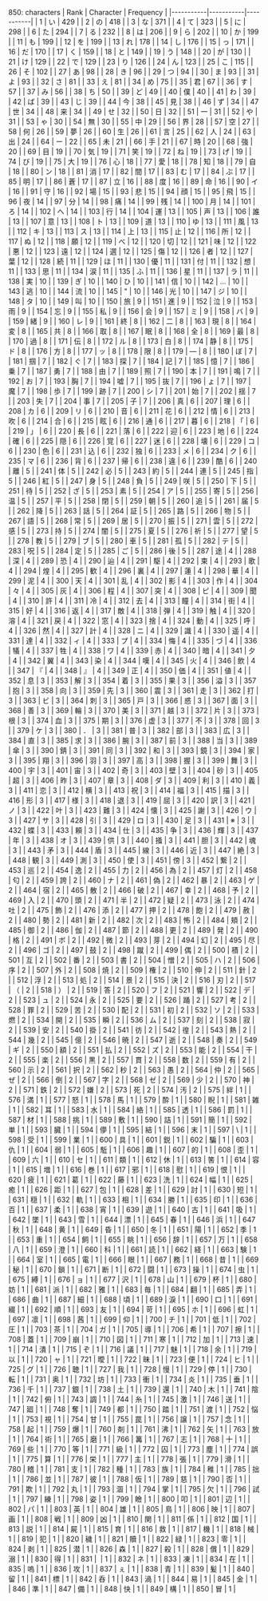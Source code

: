  850: characters 
| Rank | Character | Frequency |
|-----------|-----------|-----------|
| 1 | い | 429 |
| 2 | の | 418 |
| 3 | な | 371 |
| 4 | て | 323 |
| 5 | に | 298 |
| 6 | た | 294 |
| 7 | る | 232 |
| 8 | は | 206 |
| 9 | ら | 202 |
| 10 | か | 199 |
| 11 | も | 199 |
| 12 | を | 199 |
| 13 | れ | 178 |
| 14 | し | 176 |
| 15 | っ | 171 |
| 16 | だ | 170 |
| 17 | く | 159 |
| 18 | と | 149 |
| 19 | う | 148 |
| 20 | が | 130 |
| 21 | け | 129 |
| 22 | で | 129 |
| 23 | り | 126 |
| 24 | ん | 123 |
| 25 | こ | 115 |
| 26 | そ | 102 |
| 27 | あ | 98 |
| 28 | き | 96 |
| 29 | つ | 94 |
| 30 | ま | 93 |
| 31 | よ | 93 |
| 32 | さ | 81 |
| 33 | え | 81 |
| 34 | め | 75 |
| 35 | 君 | 67 |
| 36 | す | 57 |
| 37 | み | 56 |
| 38 | ち | 50 |
| 39 | ど | 49 |
| 40 | 僕 | 40 |
| 41 | わ | 39 |
| 42 | ば | 39 |
| 43 | じ | 39 |
| 44 | 今 | 38 |
| 45 | 見 | 38 |
| 46 | ず | 34 |
| 47 | 世 | 34 |
| 48 | 来 | 34 |
| 49 | せ | 32 |
| 50 | 日 | 32 |
| 51 | 一 | 31 |
| 52 | や | 31 |
| 53 | ゃ | 30 |
| 54 | 無 | 30 |
| 55 | 中 | 29 |
| 56 | 界 | 28 |
| 57 | 空 | 27 |
| 58 | 何 | 26 |
| 59 | 夢 | 26 |
| 60 | 生 | 26 |
| 61 | 言 | 25 |
| 62 | 人 | 24 |
| 63 | 出 | 24 |
| 64 | ー | 22 |
| 65 | 未 | 21 |
| 66 | 手 | 21 |
| 67 | 時 | 20 |
| 68 | 強 | 20 |
| 69 | 目 | 19 |
| 70 | 気 | 19 |
| 71 | 笑 | 19 |
| 72 | ね | 19 |
| 73 | げ | 19 |
| 74 | び | 19 |
| 75 | 大 | 19 |
| 76 | 心 | 18 |
| 77 | 愛 | 18 |
| 78 | 知 | 18 |
| 79 | 自 | 18 |
| 80 | ン | 18 |
| 81 | 消 | 17 |
| 82 | 間 | 17 |
| 83 | む | 17 |
| 84 | ぶ | 17 |
| 85 | 明 | 17 |
| 86 | 蒼 | 17 |
| 87 | 立 | 16 |
| 88 | 度 | 16 |
| 89 | 命 | 16 |
| 90 | イ | 16 |
| 91 | 守 | 16 |
| 92 | 場 | 15 |
| 93 | 悲 | 15 |
| 94 | 顔 | 15 |
| 95 | 飛 | 15 |
| 96 | 夜 | 14 |
| 97 | 分 | 14 |
| 98 | 痛 | 14 |
| 99 | 残 | 14 |
| 100 | 月 | 14 |
| 101 | ろ | 14 |
| 102 | へ | 14 |
| 103 | 行 | 14 |
| 104 | 運 | 13 |
| 105 | 声 | 13 |
| 106 | 誰 | 13 |
| 107 | 意 | 13 |
| 108 | ト | 13 |
| 109 | 道 | 13 |
| 110 | ゆ | 13 |
| 111 | 風 | 13 |
| 112 | キ | 13 |
| 113 | ス | 13 |
| 114 | 上 | 13 |
| 115 | 止 | 12 |
| 116 | 所 | 12 |
| 117 | ぬ | 12 |
| 118 | 願 | 12 |
| 119 | べ | 12 |
| 120 | 切 | 12 |
| 121 | 味 | 12 |
| 122 | 悪 | 12 |
| 123 | 遠 | 12 |
| 124 | 選 | 12 |
| 125 | 傷 | 12 |
| 126 | 者 | 12 |
| 127 | 葉 | 12 |
| 128 | 続 | 11 |
| 129 | ほ | 11 |
| 130 | 優 | 11 |
| 131 | 付 | 11 |
| 132 | 想 | 11 |
| 133 | 思 | 11 |
| 134 | 涙 | 11 |
| 135 | ふ | 11 |
| 136 | 星 | 11 |
| 137 | ラ | 11 |
| 138 | 実 | 10 |
| 139 | ぎ | 10 |
| 140 | ひ | 10 |
| 141 | 信 | 10 |
| 142 | … | 10 |
| 143 | 逃 | 10 |
| 144 | 流 | 10 |
| 145 | " | 10 |
| 146 | 光 | 10 |
| 147 | ジ | 10 |
| 148 | タ | 10 |
| 149 | 叫 | 10 |
| 150 | 旅 | 9 |
| 151 | 進 | 9 |
| 152 | 泣 | 9 |
| 153 | 雨 | 9 |
| 154 | 忘 | 9 |
| 155 | 私 | 9 |
| 156 | 会 | 9 |
| 157 | ミ | 9 |
| 158 | バ | 9 |
| 159 | 緒 | 9 |
| 160 | レ | 9 |
| 161 | 終 | 8 |
| 162 | 二 | 8 |
| 163 | 現 | 8 |
| 164 | 変 | 8 |
| 165 | 共 | 8 |
| 166 | 取 | 8 |
| 167 | 眠 | 8 |
| 168 | 全 | 8 |
| 169 | 最 | 8 |
| 170 | 過 | 8 |
| 171 | 伝 | 8 |
| 172 | ル | 8 |
| 173 | 白 | 8 |
| 174 | 静 | 8 |
| 175 | ド | 8 |
| 176 | 方 | 8 |
| 177 | ッ | 8 |
| 178 | 限 | 8 |
| 179 | ― | 8 |
| 180 | ぼ | 7 |
| 181 | 掴 | 7 |
| 182 | ぐ | 7 |
| 183 | 探 | 7 |
| 184 | 記 | 7 |
| 185 | 憶 | 7 |
| 186 | 乗 | 7 |
| 187 | 勇 | 7 |
| 188 | 由 | 7 |
| 189 | 照 | 7 |
| 190 | 本 | 7 |
| 191 | 鳴 | 7 |
| 192 | お | 7 |
| 193 | 胸 | 7 |
| 194 | 嘘 | 7 |
| 195 | 抜 | 7 |
| 196 | ょ | 7 |
| 197 | 魔 | 7 |
| 198 | 歩 | 7 |
| 199 | 跡 | 7 |
| 200 | シ | 7 |
| 201 | 始 | 7 |
| 202 | 揺 | 7 |
| 203 | 失 | 7 |
| 204 | 事 | 7 |
| 205 | 子 | 7 |
| 206 | 真 | 6 |
| 207 | 理 | 6 |
| 208 | カ | 6 |
| 209 | リ | 6 |
| 210 | 音 | 6 |
| 211 | 花 | 6 |
| 212 | 情 | 6 |
| 213 | 吹 | 6 |
| 214 | 合 | 6 |
| 215 | 眩 | 6 |
| 216 | 通 | 6 |
| 217 | 暮 | 6 |
| 218 | 「 | 6 |
| 219 | 」 | 6 |
| 220 | 長 | 6 |
| 221 | 落 | 6 |
| 222 | 迎 | 6 |
| 223 | 地 | 6 |
| 224 | 確 | 6 |
| 225 | 隠 | 6 |
| 226 | 覚 | 6 |
| 227 | 迷 | 6 |
| 228 | 壊 | 6 |
| 229 | コ | 6 |
| 230 | 色 | 6 |
| 231 | 込 | 6 |
| 232 | 独 | 6 |
| 233 | メ | 6 |
| 234 | ク | 6 |
| 235 | マ | 6 |
| 236 | 背 | 6 |
| 237 | 帰 | 6 |
| 238 | 違 | 6 |
| 239 | 酷 | 6 |
| 240 | 離 | 5 |
| 241 | 体 | 5 |
| 242 | 必 | 5 |
| 243 | 約 | 5 |
| 244 | 連 | 5 |
| 245 | 指 | 5 |
| 246 | 紅 | 5 |
| 247 | 身 | 5 |
| 248 | 負 | 5 |
| 249 | 咲 | 5 |
| 250 | 下 | 5 |
| 251 | 待 | 5 |
| 252 | ざ | 5 |
| 253 | 素 | 5 |
| 254 | ア | 5 |
| 255 | 寄 | 5 |
| 256 | 温 | 5 |
| 257 | 平 | 5 |
| 258 | 閉 | 5 |
| 259 | 朝 | 5 |
| 260 | 追 | 5 |
| 261 | 届 | 5 |
| 262 | 降 | 5 |
| 263 | 話 | 5 |
| 264 | 証 | 5 |
| 265 | 路 | 5 |
| 266 | 物 | 5 |
| 267 | 語 | 5 |
| 268 | 常 | 5 |
| 269 | 居 | 5 |
| 270 | 振 | 5 |
| 271 | 雲 | 5 |
| 272 | 感 | 5 |
| 273 | 持 | 5 |
| 274 | 闇 | 5 |
| 275 | 夏 | 5 |
| 276 | 祈 | 5 |
| 277 | 望 | 5 |
| 278 | 教 | 5 |
| 279 | ブ | 5 |
| 280 | 車 | 5 |
| 281 | 孤 | 5 |
| 282 | テ | 5 |
| 283 | 呪 | 5 |
| 284 | 定 | 5 |
| 285 | ご | 5 |
| 286 | 後 | 5 |
| 287 | 途 | 4 |
| 288 | 深 | 4 |
| 289 | 恐 | 4 |
| 290 | 辿 | 4 |
| 291 | 駆 | 4 |
| 292 | 束 | 4 |
| 293 | 歌 | 4 |
| 294 | 煌 | 4 |
| 295 | 歓 | 4 |
| 296 | 裏 | 4 |
| 297 | 蓮 | 4 |
| 298 | 華 | 4 |
| 299 | 泥 | 4 |
| 300 | 天 | 4 |
| 301 | 乱 | 4 |
| 302 | 影 | 4 |
| 303 | 作 | 4 |
| 304 | 々 | 4 |
| 305 | 灰 | 4 |
| 306 | 程 | 4 |
| 307 | 突 | 4 |
| 308 | ピ | 4 |
| 309 | 聞 | 4 |
| 310 | 許 | 4 |
| 311 | 冷 | 4 |
| 312 | 去 | 4 |
| 313 | 瞳 | 4 |
| 314 | 街 | 4 |
| 315 | 好 | 4 |
| 316 | 返 | 4 |
| 317 | 敵 | 4 |
| 318 | 弾 | 4 |
| 319 | 触 | 4 |
| 320 | 溶 | 4 |
| 321 | 戻 | 4 |
| 322 | 窓 | 4 |
| 323 | 捨 | 4 |
| 324 | 動 | 4 |
| 325 | 呼 | 4 |
| 326 | 然 | 4 |
| 327 | 計 | 4 |
| 328 | ニ | 4 |
| 329 | 識 | 4 |
| 330 | 遥 | 4 |
| 331 | 達 | 4 |
| 332 | ィ | 4 |
| 333 | プ | 4 |
| 334 | 悔 | 4 |
| 335 | づ | 4 |
| 336 | 犠 | 4 |
| 337 | 牲 | 4 |
| 338 | ワ | 4 |
| 339 | 赤 | 4 |
| 340 | 暗 | 4 |
| 341 | 夕 | 4 |
| 342 | 翼 | 4 |
| 343 | 染 | 4 |
| 344 | 嘆 | 4 |
| 345 | 火 | 4 |
| 346 | 飲 | 4 |
| 347 | 『 | 4 |
| 348 | 』 | 4 |
| 349 | 正 | 4 |
| 350 | 価 | 4 |
| 351 | 値 | 4 |
| 352 | 息 | 3 |
| 353 | 解 | 3 |
| 354 | 着 | 3 |
| 355 | 果 | 3 |
| 356 | 溢 | 3 |
| 357 | 抱 | 3 |
| 358 | 向 | 3 |
| 359 | 先 | 3 |
| 360 | 震 | 3 |
| 361 | 走 | 3 |
| 362 | 打 | 3 |
| 363 | ビ | 3 |
| 364 | 刺 | 3 |
| 365 | 戸 | 3 |
| 366 | 惑 | 3 |
| 367 | 面 | 3 |
| 368 | 善 | 3 |
| 369 | 輪 | 3 |
| 370 | 美 | 3 |
| 371 | 越 | 3 |
| 372 | 片 | 3 |
| 373 | 根 | 3 |
| 374 | 血 | 3 |
| 375 | 期 | 3 |
| 376 | 虚 | 3 |
| 377 | 不 | 3 |
| 378 | 回 | 3 |
| 379 | ケ | 3 |
| 380 | ． | 3 |
| 381 | 普 | 3 |
| 382 | 部 | 3 |
| 383 | 広 | 3 |
| 384 | 直 | 3 |
| 385 | 求 | 3 |
| 386 | 腕 | 3 |
| 387 | 前 | 3 |
| 388 | 当 | 3 |
| 389 | 傘 | 3 |
| 390 | 錆 | 3 |
| 391 | 同 | 3 |
| 392 | 和 | 3 |
| 393 | 鏡 | 3 |
| 394 | 家 | 3 |
| 395 | 翔 | 3 |
| 396 | 羽 | 3 |
| 397 | 高 | 3 |
| 398 | 握 | 3 |
| 399 | 舞 | 3 |
| 400 | 宇 | 3 |
| 401 | 宙 | 3 |
| 402 | 奇 | 3 |
| 403 | 壁 | 3 |
| 404 | 砂 | 3 |
| 405 | 超 | 3 |
| 406 | 昨 | 3 |
| 407 | 章 | 3 |
| 408 | ダ | 3 |
| 409 | 利 | 3 |
| 410 | 義 | 3 |
| 411 | 恋 | 3 |
| 412 | 横 | 3 |
| 413 | 祝 | 3 |
| 414 | 福 | 3 |
| 415 | 描 | 3 |
| 416 | 形 | 3 |
| 417 | 様 | 3 |
| 418 | 退 | 3 |
| 419 | 屈 | 3 |
| 420 | 訳 | 3 |
| 421 | ノ | 3 |
| 422 | 叶 | 3 |
| 423 | 難 | 3 |
| 424 | 懐 | 3 |
| 425 | 謝 | 3 |
| 426 | ウ | 3 |
| 427 | サ | 3 |
| 428 | 引 | 3 |
| 429 | ロ | 3 |
| 430 | 足 | 3 |
| 431 | ※ | 3 |
| 432 | 蝶 | 3 |
| 433 | 頼 | 3 |
| 434 | 仕 | 3 |
| 435 | 争 | 3 |
| 436 | 輝 | 3 |
| 437 | 年 | 3 |
| 438 | オ | 3 |
| 439 | 供 | 3 |
| 440 | 掻 | 3 |
| 441 | 胆 | 3 |
| 442 | 魂 | 3 |
| 443 | 矛 | 3 |
| 444 | 盾 | 3 |
| 445 | 線 | 3 |
| 446 | 近 | 3 |
| 447 | 絶 | 3 |
| 448 | 観 | 3 |
| 449 | 測 | 3 |
| 450 | 使 | 3 |
| 451 | 傍 | 3 |
| 452 | 繋 | 2 |
| 453 | 巡 | 2 |
| 454 | 逸 | 2 |
| 455 | 力 | 2 |
| 456 | 為 | 2 |
| 457 | 灯 | 2 |
| 458 | 匂 | 2 |
| 459 | 誇 | 2 |
| 460 | ナ | 2 |
| 461 | 偽 | 2 |
| 462 | 暴 | 2 |
| 463 | ゲ | 2 |
| 464 | 宿 | 2 |
| 465 | 散 | 2 |
| 466 | 破 | 2 |
| 467 | 幸 | 2 |
| 468 | 予 | 2 |
| 469 | 入 | 2 |
| 470 | 頭 | 2 |
| 471 | 半 | 2 |
| 472 | 疑 | 2 |
| 473 | 泳 | 2 |
| 474 | 吐 | 2 |
| 475 | 飾 | 2 |
| 476 | 添 | 2 |
| 477 | 押 | 2 |
| 478 | 飽 | 2 |
| 479 | 赦 | 2 |
| 480 | 勢 | 2 |
| 481 | 新 | 2 |
| 482 | 次 | 2 |
| 483 | 怖 | 2 |
| 484 | 頬 | 2 |
| 485 | 御 | 2 |
| 486 | 伽 | 2 |
| 487 | 節 | 2 |
| 488 | 更 | 2 |
| 489 | 発 | 2 |
| 490 | 格 | 2 |
| 491 | ボ | 2 |
| 492 | 微 | 2 |
| 493 | 芽 | 2 |
| 494 | 幻 | 2 |
| 495 | 尽 | 2 |
| 496 | ゴ | 2 |
| 497 | 鼓 | 2 |
| 498 | 蹴 | 2 |
| 499 | 偶 | 2 |
| 500 | 積 | 2 |
| 501 | 互 | 2 |
| 502 | 番 | 2 |
| 503 | 書 | 2 |
| 504 | 憎 | 2 |
| 505 | ハ | 2 |
| 506 | 序 | 2 |
| 507 | 外 | 2 |
| 508 | 焼 | 2 |
| 509 | 権 | 2 |
| 510 | 伸 | 2 |
| 511 | 針 | 2 |
| 512 | 浮 | 2 |
| 513 | 処 | 2 |
| 514 | 景 | 2 |
| 515 | 決 | 2 |
| 516 | 刃 | 2 |
| 517 | （ | 2 |
| 518 | ） | 2 |
| 519 | 答 | 2 |
| 520 | フ | 2 |
| 521 | 響 | 2 |
| 522 | デ | 2 |
| 523 | ュ | 2 |
| 524 | 永 | 2 |
| 525 | 要 | 2 |
| 526 | 踊 | 2 |
| 527 | 考 | 2 |
| 528 | 罪 | 2 |
| 529 | 苦 | 2 |
| 530 | 配 | 2 |
| 531 | 初 | 2 |
| 532 | ソ | 2 |
| 533 | 燃 | 2 |
| 534 | 開 | 2 |
| 535 | 瞬 | 2 |
| 536 | ム | 2 |
| 537 | 刻 | 2 |
| 538 | 寂 | 2 |
| 539 | 安 | 2 |
| 540 | 掛 | 2 |
| 541 | 彷 | 2 |
| 542 | 徨 | 2 |
| 543 | 熱 | 2 |
| 544 | 幾 | 2 |
| 545 | 億 | 2 |
| 546 | 暁 | 2 |
| 547 | 逝 | 2 |
| 548 | 奏 | 2 |
| 549 | ギ | 2 |
| 550 | 額 | 2 |
| 551 | 払 | 2 |
| 552 | ズ | 2 |
| 553 | 能 | 2 |
| 554 | 干 | 2 |
| 555 | 楽 | 2 |
| 556 | 黒 | 2 |
| 557 | 貫 | 2 |
| 558 | 数 | 2 |
| 559 | 有 | 2 |
| 560 | 示 | 2 |
| 561 | 択 | 2 |
| 562 | 秒 | 2 |
| 563 | 愚 | 2 |
| 564 | 仲 | 2 |
| 565 | ぜ | 2 |
| 566 | 倒 | 2 |
| 567 | 字 | 2 |
| 568 | ゼ | 2 |
| 569 | 少 | 2 |
| 570 | 神 | 2 |
| 571 | 鉄 | 2 |
| 572 | 嫌 | 2 |
| 573 | 死 | 2 |
| 574 | 汚 | 2 |
| 575 | 絆 | 1 |
| 576 | 満 | 1 |
| 577 | 怒 | 1 |
| 578 | 馬 | 1 |
| 579 | 酔 | 1 |
| 580 | 睨 | 1 |
| 581 | 雑 | 1 |
| 582 | 耳 | 1 |
| 583 | 水 | 1 |
| 584 | 絡 | 1 |
| 585 | 透 | 1 |
| 586 | 罰 | 1 |
| 587 | 材 | 1 |
| 588 | 挑 | 1 |
| 589 | 敷 | 1 |
| 590 | 詰 | 1 |
| 591 | 簡 | 1 |
| 592 | 単 | 1 |
| 593 | 臓 | 1 |
| 594 | 儚 | 1 |
| 595 | 結 | 1 |
| 596 | 末 | 1 |
| 597 | \ | 1 |
| 598 | 受 | 1 |
| 599 | 業 | 1 |
| 600 | 具 | 1 |
| 601 | 鋭 | 1 |
| 602 | 騙 | 1 |
| 603 | 仇 | 1 |
| 604 | 弱 | 1 |
| 605 | 駈 | 1 |
| 606 | 趣 | 1 |
| 607 | 的 | 1 |
| 608 | 歪 | 1 |
| 609 | 六 | 1 |
| 610 | セ | 1 |
| 611 | 類 | 1 |
| 612 | 休 | 1 |
| 613 | 筈 | 1 |
| 614 | 容 | 1 |
| 615 | 増 | 1 |
| 616 | 巻 | 1 |
| 617 | 邪 | 1 |
| 618 | 慰 | 1 |
| 619 | 恨 | 1 |
| 620 | 疲 | 1 |
| 621 | 葛 | 1 |
| 622 | 藤 | 1 |
| 623 | 洗 | 1 |
| 624 | 幅 | 1 |
| 625 | 癒 | 1 |
| 626 | 距 | 1 |
| 627 | 包 | 1 |
| 628 | 差 | 1 |
| 629 | 討 | 1 |
| 630 | 短 | 1 |
| 631 | 穏 | 1 |
| 632 | 軌 | 1 |
| 633 | 相 | 1 |
| 634 | 勝 | 1 |
| 635 | 印 | 1 |
| 636 | 百 | 1 |
| 637 | 柔 | 1 |
| 638 | 宵 | 1 |
| 639 | 遊 | 1 |
| 640 | 古 | 1 |
| 641 | 吸 | 1 |
| 642 | 墜 | 1 |
| 643 | 雪 | 1 |
| 644 | 漂 | 1 |
| 645 | 春 | 1 |
| 646 | 浜 | 1 |
| 647 | 秋 | 1 |
| 648 | 黄 | 1 |
| 649 | 昏 | 1 |
| 650 | 冬 | 1 |
| 651 | 陽 | 1 |
| 652 | 季 | 1 |
| 653 | 重 | 1 |
| 654 | 飼 | 1 |
| 655 | 眺 | 1 |
| 656 | 辞 | 1 |
| 657 | 万 | 1 |
| 658 | 八 | 1 |
| 659 | 澄 | 1 |
| 660 | 科 | 1 |
| 661 | 読 | 1 |
| 662 | 経 | 1 |
| 663 | 験 | 1 |
| 664 | 室 | 1 |
| 665 | 電 | 1 |
| 666 | 眼 | 1 |
| 667 | 務 | 1 |
| 668 | 昔 | 1 |
| 669 | 秘 | 1 |
| 670 | 鎖 | 1 |
| 671 | 断 | 1 |
| 672 | 闘 | 1 |
| 673 | 操 | 1 |
| 674 | 虫 | 1 |
| 675 | 縛 | 1 |
| 676 | ョ | 1 |
| 677 | 沢 | 1 |
| 678 | 山 | 1 |
| 679 | 杯 | 1 |
| 680 | 妨 | 1 |
| 681 | 派 | 1 |
| 682 | 雅 | 1 |
| 683 | 毎 | 1 |
| 684 | 翻 | 1 |
| 685 | 弄 | 1 |
| 686 | 曲 | 1 |
| 687 | 細 | 1 |
| 688 | 頃 | 1 |
| 689 | 淚 | 1 |
| 690 | 口 | 1 |
| 691 | 綴 | 1 |
| 692 | 順 | 1 |
| 693 | 友 | 1 |
| 694 | 苛 | 1 |
| 695 | ホ | 1 |
| 696 | 虹 | 1 |
| 697 | 凛 | 1 |
| 698 | 茜 | 1 |
| 699 | 仰 | 1 |
| 700 | チ | 1 |
| 701 | 低 | 1 |
| 702 | 圧 | 1 |
| 703 | 茶 | 1 |
| 704 | ガ | 1 |
| 705 | 導 | 1 |
| 706 | 希 | 1 |
| 707 | 擦 | 1 |
| 708 | 蓋 | 1 |
| 709 | 崩 | 1 |
| 710 | 図 | 1 |
| 711 | 寒 | 1 |
| 712 | 加 | 1 |
| 713 | 速 | 1 |
| 714 | 潰 | 1 |
| 715 | ぞ | 1 |
| 716 | 議 | 1 |
| 717 | 魅 | 1 |
| 718 | 余 | 1 |
| 719 | 以 | 1 |
| 720 | ャ | 1 |
| 721 | 曖 | 1 |
| 722 | 昧 | 1 |
| 723 | 便 | 1 |
| 724 | ヒ | 1 |
| 725 | グ | 1 |
| 726 | 聴 | 1 |
| 727 | 我 | 1 |
| 728 | 慢 | 1 |
| 729 | 停 | 1 |
| 730 | 転 | 1 |
| 731 | 奥 | 1 |
| 732 | 坊 | 1 |
| 733 | 衝 | 1 |
| 734 | 炎 | 1 |
| 735 | 垂 | 1 |
| 736 | 千 | 1 |
| 737 | 銀 | 1 |
| 738 | 土 | 1 |
| 739 | 還 | 1 |
| 740 | 木 | 1 |
| 741 | 陰 | 1 |
| 742 | 俯 | 1 |
| 743 | 調 | 1 |
| 744 | 糸 | 1 |
| 745 | 激 | 1 |
| 746 | 送 | 1 |
| 747 | 廻 | 1 |
| 748 | 奪 | 1 |
| 749 | 都 | 1 |
| 750 | 踏 | 1 |
| 751 | 渡 | 1 |
| 752 | 悩 | 1 |
| 753 | 視 | 1 |
| 754 | 甘 | 1 |
| 755 | 罠 | 1 |
| 756 | 譲 | 1 |
| 757 | 念 | 1 |
| 758 | 起 | 1 |
| 759 | 爆 | 1 |
| 760 | 剤 | 1 |
| 761 | 沸 | 1 |
| 762 | 矢 | 1 |
| 763 | 放 | 1 |
| 764 | 術 | 1 |
| 765 | 磨 | 1 |
| 766 | 篝 | 1 |
| 767 | 志 | 1 |
| 768 | 十 | 1 |
| 769 | 些 | 1 |
| 770 | 等 | 1 |
| 771 | 級 | 1 |
| 772 | 囚 | 1 |
| 773 | 塵 | 1 |
| 774 | 誤 | 1 |
| 775 | 算 | 1 |
| 776 | 栄 | 1 |
| 777 | 主 | 1 |
| 778 | 張 | 1 |
| 779 | 滑 | 1 |
| 780 | 稽 | 1 |
| 781 | 支 | 1 |
| 782 | 種 | 1 |
| 783 | 族 | 1 |
| 784 | 稚 | 1 |
| 785 | 拙 | 1 |
| 786 | 並 | 1 |
| 787 | 彼 | 1 |
| 788 | 仮 | 1 |
| 789 | 慈 | 1 |
| 790 | 否 | 1 |
| 791 | 欺 | 1 |
| 792 | 丸 | 1 |
| 793 | 涸 | 1 |
| 794 | 掌 | 1 |
| 795 | 欠 | 1 |
| 796 | 試 | 1 |
| 797 | 練 | 1 |
| 798 | 姿 | 1 |
| 799 | 瞼 | 1 |
| 800 | 叩 | 1 |
| 801 | 辺 | 1 |
| 802 | パ | 1 |
| 803 | 英 | 1 |
| 804 | 雄 | 1 |
| 805 | 鳥 | 1 |
| 806 | 映 | 1 |
| 807 | 画 | 1 |
| 808 | 戦 | 1 |
| 809 | 凶 | 1 |
| 810 | 関 | 1 |
| 811 | 係 | 1 |
| 812 | 国 | 1 |
| 813 | 説 | 1 |
| 814 | 屍 | 1 |
| 815 | 育 | 1 |
| 816 | 救 | 1 |
| 817 | 機 | 1 |
| 818 | 械 | 1 |
| 819 | 犯 | 1 |
| 820 | 穢 | 1 |
| 821 | 贖 | 1 |
| 822 | 緑 | 1 |
| 823 | 零 | 1 |
| 824 | 剥 | 1 |
| 825 | 潜 | 1 |
| 826 | 森 | 1 |
| 827 | 殺 | 1 |
| 828 | 償 | 1 |
| 829 | 溺 | 1 |
| 830 | 得 | 1 |
| 831 | ﻿ | 1 |
| 832 | ネ | 1 |
| 833 | 凍 | 1 |
| 834 | 在 | 1 |
| 835 | 嗚 | 1 |
| 836 | 攻 | 1 |
| 837 | ぇ | 1 |
| 838 | 青 | 1 |
| 839 | 髪 | 1 |
| 840 | 留 | 1 |
| 841 | 標 | 1 |
| 842 | 呑 | 1 |
| 843 | 渦 | 1 |
| 844 | 易 | 1 |
| 845 | 金 | 1 |
| 846 | 準 | 1 |
| 847 | 備 | 1 |
| 848 | 快 | 1 |
| 849 | 構 | 1 |
| 850 | 冒 | 1 |

